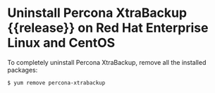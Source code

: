 # Uninstall Percona XtraBackup {{release}} on Red Hat Enterprise Linux and CentOS

To completely uninstall Percona XtraBackup, remove all the installed packages:

```{.bash data-prompt="$"}
$ yum remove percona-xtrabackup
```